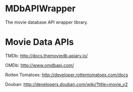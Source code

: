 MDbAPIWrapper
=============
The movie database API wrapper library.

Movie Data APIs
================
TMDb: http://docs.themoviedb.apiary.io/

OMDb: http://www.omdbapi.com/

Rotten Tomatoes: http://developer.rottentomatoes.com/docs

Douban: http://developers.douban.com/wiki/?title=movie_v2
